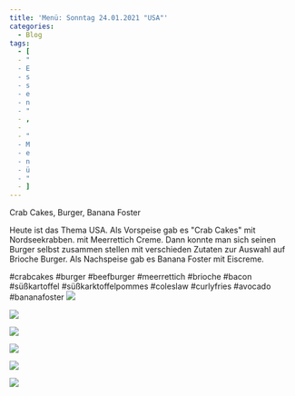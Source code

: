 ```yaml
---
title: 'Menü: Sonntag 24.01.2021 "USA"'
categories:
  - Blog
tags:
  - [
  - "
  - E
  - s
  - s
  - e
  - n
  - "
  - ,
  -  
  - "
  - M
  - e
  - n
  - ü
  - "
  - ]
---
```


Crab Cakes, Burger, Banana Foster

Heute ist das Thema USA.
Als Vorspeise gab es "Crab Cakes" mit Nordseekrabben. mit Meerrettich Creme.
Dann konnte man sich seinen Burger selbst zusammen stellen mit verschieden Zutaten zur Auswahl auf Brioche Burger.
Als Nachspeise gab es Banana Foster mit Eiscreme.

#crabcakes #burger #beefburger #meerrettich #brioche #bacon #süßkartoffel #süßkarktoffelpommes #coleslaw #curlyfries #avocado #bananafoster
![](..\..\.\assets\2021-01-24-sonntag-usa\1.jpg)

![](..\..\.\assets\2021-01-24-sonntag-usa\2.jpg)

![](..\..\.\assets\2021-01-24-sonntag-usa\3.jpg)

![](..\..\.\assets\2021-01-24-sonntag-usa\4.jpg)

![](..\..\.\assets\2021-01-24-sonntag-usa\5.jpg)

![](..\..\.\assets\2021-01-24-sonntag-usa\6.jpg)



